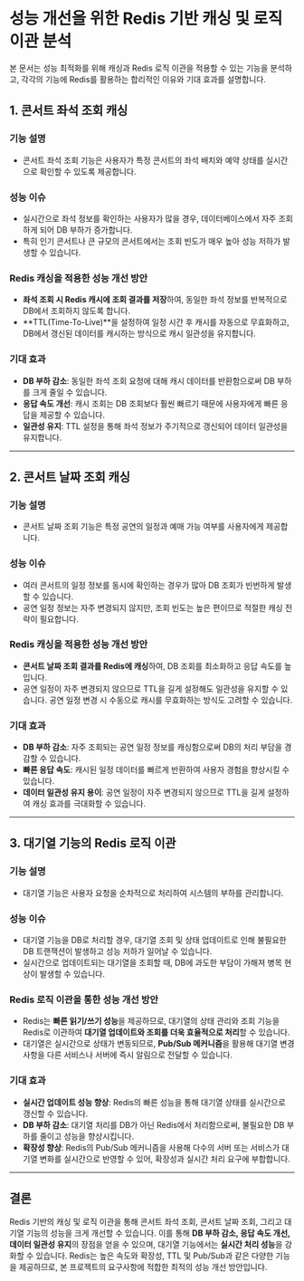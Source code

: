 # 성능 개선을 위한 Redis 기반 캐싱 및 로직 이관 분석

본 문서는 성능 최적화를 위해 캐싱과 Redis 로직 이관을 적용할 수 있는 기능을 분석하고, 각각의 기능에 Redis를 활용하는 합리적인 이유와 기대 효과를 설명합니다.

## 1. 콘서트 좌석 조회 캐싱

### 기능 설명

- 콘서트 좌석 조회 기능은 사용자가 특정 콘서트의 좌석 배치와 예약 상태를 실시간으로 확인할 수 있도록 제공합니다.

### 성능 이슈

- 실시간으로 좌석 정보를 확인하는 사용자가 많을 경우, 데이터베이스에서 자주 조회하게 되어 DB 부하가 증가합니다.
- 특히 인기 콘서트나 큰 규모의 콘서트에서는 조회 빈도가 매우 높아 성능 저하가 발생할 수 있습니다.

### Redis 캐싱을 적용한 성능 개선 방안

- **좌석 조회 시 Redis 캐시에 조회 결과를 저장**하여, 동일한 좌석 정보를 반복적으로 DB에서 조회하지 않도록 합니다.
- **TTL(Time-To-Live)**을 설정하여 일정 시간 후 캐시를 자동으로 무효화하고, DB에서 갱신된 데이터를 캐시하는 방식으로 캐시 일관성을 유지합니다.

### 기대 효과

- **DB 부하 감소**: 동일한 좌석 조회 요청에 대해 캐시 데이터를 반환함으로써 DB 부하를 크게 줄일 수 있습니다.
- **응답 속도 개선**: 캐시 조회는 DB 조회보다 훨씬 빠르기 때문에 사용자에게 빠른 응답을 제공할 수 있습니다.
- **일관성 유지**: TTL 설정을 통해 좌석 정보가 주기적으로 갱신되어 데이터 일관성을 유지합니다.

---

## 2. 콘서트 날짜 조회 캐싱

### 기능 설명

- 콘서트 날짜 조회 기능은 특정 공연의 일정과 예매 가능 여부를 사용자에게 제공합니다.

### 성능 이슈

- 여러 콘서트의 일정 정보를 동시에 확인하는 경우가 많아 DB 조회가 빈번하게 발생할 수 있습니다.
- 공연 일정 정보는 자주 변경되지 않지만, 조회 빈도는 높은 편이므로 적절한 캐싱 전략이 필요합니다.

### Redis 캐싱을 적용한 성능 개선 방안

- **콘서트 날짜 조회 결과를 Redis에 캐싱**하여, DB 조회를 최소화하고 응답 속도를 높입니다.
- 공연 일정이 자주 변경되지 않으므로 TTL을 길게 설정해도 일관성을 유지할 수 있습니다. 공연 일정 변경 시 수동으로 캐시를 무효화하는 방식도 고려할 수 있습니다.

### 기대 효과

- **DB 부하 감소**: 자주 조회되는 공연 일정 정보를 캐싱함으로써 DB의 처리 부담을 경감할 수 있습니다.
- **빠른 응답 속도**: 캐시된 일정 데이터를 빠르게 반환하여 사용자 경험을 향상시킬 수 있습니다.
- **데이터 일관성 유지 용이**: 공연 일정이 자주 변경되지 않으므로 TTL을 길게 설정하여 캐싱 효과를 극대화할 수 있습니다.

---

## 3. 대기열 기능의 Redis 로직 이관

### 기능 설명

- 대기열 기능은 사용자 요청을 순차적으로 처리하여 시스템의 부하를 관리합니다.

### 성능 이슈

- 대기열 기능을 DB로 처리할 경우, 대기열 조회 및 상태 업데이트로 인해 불필요한 DB 트랜잭션이 발생하고 성능 저하가 일어날 수 있습니다.
- 실시간으로 업데이트되는 대기열을 조회할 때, DB에 과도한 부담이 가해져 병목 현상이 발생할 수 있습니다.

### Redis 로직 이관을 통한 성능 개선 방안

- Redis는 **빠른 읽기/쓰기 성능**을 제공하므로, 대기열의 상태 관리와 조회 기능을 Redis로 이관하여 **대기열 업데이트와 조회를 더욱 효율적으로 처리**할 수 있습니다.
- 대기열은 실시간으로 상태가 변동되므로, **Pub/Sub 메커니즘**을 활용해 대기열 변경 사항을 다른 서비스나 서버에 즉시 알림으로 전달할 수 있습니다.

### 기대 효과

- **실시간 업데이트 성능 향상**: Redis의 빠른 성능을 통해 대기열 상태를 실시간으로 갱신할 수 있습니다.
- **DB 부하 감소**: 대기열 처리를 DB가 아닌 Redis에서 처리함으로써, 불필요한 DB 부하를 줄이고 성능을 향상시킵니다.
- **확장성 향상**: Redis의 Pub/Sub 메커니즘을 사용해 다수의 서버 또는 서비스가 대기열 변화를 실시간으로 반영할 수 있어, 확장성과 실시간 처리 요구에 부합합니다.

---

## 결론

Redis 기반의 캐싱 및 로직 이관을 통해 콘서트 좌석 조회, 콘서트 날짜 조회, 그리고 대기열 기능의 성능을 크게 개선할 수 있습니다. 이를 통해 **DB 부하 감소, 응답 속도 개선, 데이터 일관성 유지**의 장점을 얻을 수 있으며, 대기열 기능에서는 **실시간 처리 성능**을 강화할 수 있습니다. Redis는 높은 속도와 확장성, TTL 및 Pub/Sub과 같은 다양한 기능을 제공하므로, 본 프로젝트의 요구사항에 적합한 최적의 성능 개선 방안입니다.
